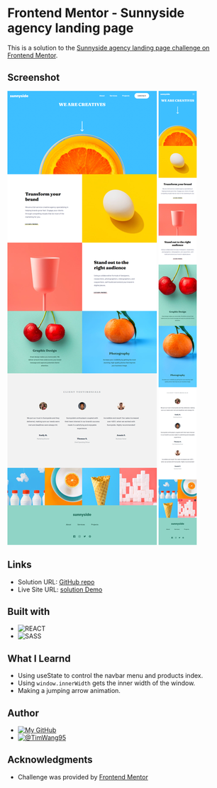 # Frontend Mentor - Sunnyside agency landing page 

This is a solution to the [Sunnyside agency landing page challenge on Frontend Mentor](https://www.frontendmentor.io/challenges/sunnyside-agency-landing-page-7yVs3B6ef).

## Screenshot

![screenshot1](./public/screenshot.png)
![screenshot2](./public/screenshot2.png)

## Links

- Solution URL: [GitHub repo](https://github.com/TimWang95/sunnyside-agency-landing-page)
- Live Site URL: [solution Demo](https://lucent-praline-ec32b2.netlify.app/)


## Built with
- ![REACT](https://camo.githubusercontent.com/23ffa6f1c3fd28afe74a4aef1de92971625bcefaecb3b241ad8d57a63f9dc823/68747470733a2f2f696d672e736869656c64732e696f2f62616467652f2d52656163742d2532333430346435393f7374796c653d666f722d7468652d6261646765266c6f676f3d7265616374)
- ![SASS](https://camo.githubusercontent.com/8849f369ac031cc842a4ab4248c7f7db6a4b593cad1f2d1c01d3aeb6f0f8dca7/68747470733a2f2f696d672e736869656c64732e696f2f62616467652f536173732d4343363639393f7374796c653d666f722d7468652d6261646765266c6f676f3d73617373266c6f676f436f6c6f723d7768697465)

## What I Learnd
- Using useState to control the navbar menu and products index.
- Using `window.innerWidth` gets the inner width of the window.
- Making a jumping arrow animation.

## Author
- [![My GitHub](https://camo.githubusercontent.com/843009ef549f1199c4d4682e94d2afa964a6e6b156669d2f823a949bdc3ae027/68747470733a2f2f696d672e736869656c64732e696f2f62616467652f47697468756225323050726f66696c652d3133313331333f7374796c653d666f722d7468652d6261646765266c6f676f3d676974687562266c6f676f436f6c6f723d7768697465)](https://github.com/TimWang95)
- [![@TimWang95](https://camo.githubusercontent.com/1ee177622c1f9c0a437d6bc2e1680ba9ee19632f4b3b5c29e24b71544f9850ab/68747470733a2f2f696d672e736869656c64732e696f2f62616467652f46454d25323050726f66696c652d6638663966383f7374796c653d666f722d7468652d6261646765266c6f676f3d46726f6e74656e642d4d656e746f72266c6f676f436f6c6f723d626c61636b)](https://www.frontendmentor.io/profile/TimWang95)



## Acknowledgments

- Challenge was provided by [Frontend Mentor](https://www.frontendmentor.io/home)
